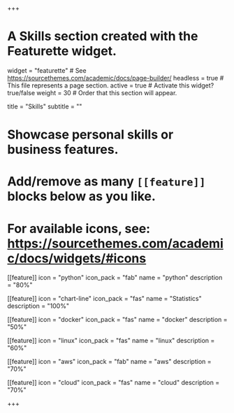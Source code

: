+++
# A Skills section created with the Featurette widget.
widget = "featurette"  # See https://sourcethemes.com/academic/docs/page-builder/
headless = true  # This file represents a page section.
active = true  # Activate this widget? true/false
weight = 30  # Order that this section will appear.

title = "Skills"
subtitle = ""

# Showcase personal skills or business features.
# 
# Add/remove as many `[[feature]]` blocks below as you like.
# 
# For available icons, see: https://sourcethemes.com/academic/docs/widgets/#icons

[[feature]]
  icon = "python"
  icon_pack = "fab"
  name = "python"
  description = "80%"
  
[[feature]]
  icon = "chart-line"
  icon_pack = "fas"
  name = "Statistics"
  description = "100%"  
  
[[feature]]
  icon = "docker"
  icon_pack = "fas"
  name = "docker"
  description = "50%"

[[feature]]
  icon = "linux"
  icon_pack = "fas"
  name = "linux"
  description = "60%"

[[feature]]
  icon = "aws"
  icon_pack = "fab"
  name = "aws"
  description = "70%"

[[feature]]
  icon = "cloud"
  icon_pack = "fas"
  name = "cloud"
  description = "70%"


+++

